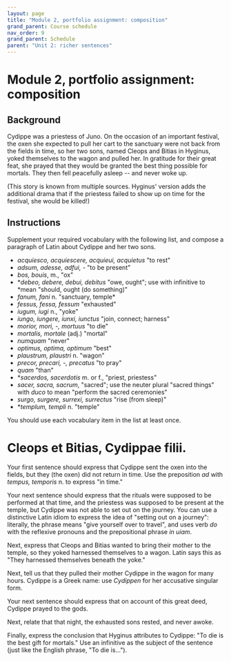```yaml
---
layout: page
title: "Module 2, portfolio assignment: composition"
grand_parent: Course schedule
nav_order: 9
grand_parent: Schedule
parent: "Unit 2: richer sentences"
---
```




# Module 2, portfolio assignment: composition


## Background

Cydippe was a priestess of Juno.  On the occasion of an important festival, the oxen she expected to pull her cart to the sanctuary were not back from the fields in time, so her two sons, named Cleops and Bitias in Hyginus, yoked themselves to the wagon and pulled her.  In gratitude for their great feat, she prayed that they would be granted the best thing possible for mortals.  They then fell peacefully asleep -- and never woke up.  

(This story is known from multiple sources.  Hyginus' version adds the additional drama that if the priestess failed to show up on time for the festival, she would be killed!)




## Instructions 


Supplement your required vocabulary with the following list, and compose a paragraph of Latin about Cydippe and her two sons.

- *acquiesco, acquiescere, acquieui, acquietus* "to rest"
- *adsum, adesse, adfui, -* "to be present"
- *bos, bouis*, m., "ox"
-  **debeo, debere, debui, debitus* "owe, ought"; use with infinitive to *mean "should, ought (do something)"
- *fanum, fani* n. "sanctuary, temple*
- *fessus, fessa, fessum* "exhausted"
- *iugum, iugi* n., "yoke"
- *iungo, iungere, iunxi, iunctus* "join, connect; harness"
- *morior, mori, -, mortuus* "to die"
- *mortalis, mortale* (adj.) "mortal"
- *numquam* "never"
- *optimus, optima, optimum* "best"
- *plaustrum, plaustri* n. "wagon"
- *precor, precari, -, precatus* "to pray"
- *quam* "than"
- **sacerdos, sacerdotis* m. or f., "priest, priestess"
- *sacer, sacra, sacrum*, "sacred"; use the neuter plural "sacred things" with *duco* to mean "perform the sacred ceremonies"
- *surgo, surgere, surrexi, surrectus* "rise (from sleep)"
- **templum, templi* n. "temple"

You should use each vocabulary item in the list at least once.



# Cleops et Bitias, Cydippae filii. 

Your first sentence should express that Cydippe sent the oxen into the fields, but they (the oxen) did not return in time.  Use the preposition *ad* with *tempus, temporis* n. to express "in time."

Your next sentence should express that the rituals were supposed to be performed at that time, and the priestess was supposed to be present at the temple, but Cydippe was not able to set out on the journey.  You can use a distinctive Latin idiom to express the idea of "setting out on a journey":  literally, the phrase means "give yourself over to travel", and uses verb *do* with the reflexive pronouns and the prepositional phrase *in uiam*.

Next, express that Cleops and Bitias wanted to bring their mother to the temple, so they yoked harnessed themselves to a wagon. Latin says this as "They harnessed themselves beneath the yoke."

Next, tell us that they pulled their mother Cydippe in the wagon for many hours.  Cydippe is a Greek name: use *Cydippen* for her accusative singular form.

Your next sentence should express that on account of this great deed, Cydippe prayed to the gods.

Next, relate that that night, the exhausted sons rested, and never awoke.

Finally, express the conclusion that Hyginus attributes to Cydippe: "To die is the best gift for mortals."  Use an infinitive as the subject of the sentence (just like the English phrase, "To die is...").

 





